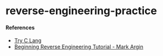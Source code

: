 # reverse-engineering-practice

#### References
- [Try C Lang](http://soul10.tistory.com/entry/C%EC%96%B8%EC%96%B4-%EC%9A%B0%EB%B6%84%ED%88%AC%EC%97%90%EC%84%9C-C%EC%96%B8%EC%96%B4-%EC%BB%B4%ED%8C%8C%EC%9D%BC-%ED%95%98%EA%B8%B0)
- [Beginning Reverse Engineering Tutorial - Mark Argin](https://www.youtube.com/watch?v=iZQ1LcT6APk)
